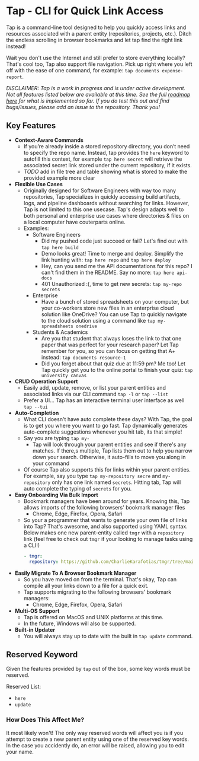 # Tap - CLI for Quick Link Access

Tap is a command-line tool designed to help you quickly access links and resources associated with a parent entity (repositories, projects, etc.). Ditch the endless scrolling in browser bookmarks and let tap find the right link instead! 

Wait you don't use the Internet and still prefer to store everything locally? That's cool too, Tap also support file navigation. Pick up right where you left off with the ease of one command, for example: `tap documents expense-report`.

_DISCLAIMER: Tap is a work in progress and is under active development. Not all features listed below are available at this time. See the full [roadmap here](./ROADMAP.md) for what is implemented so far. If you do test this out and find bugs/issues, please add an issue to the repository. Thank you!_

## Key Features

- **Context-Aware Commands**
  - If you’re already inside a stored repository directory, you don’t need to specify the repo name. Instead, tap provides the `here` keyword to autofill this context, for example `tap here secret` will retrieve the associated secret link stored under the current repository, if it exists.
  - *TODO* add in file tree and table showing what is stored to make the provided example more clear
- **Flexible Use Cases**
  - Originally designed for Software Engineers with way too many repositories, Tap specializes in quickly accessing build artifacts, logs, and pipeline dashboards without searching for links. However, Tap is not limited to this one usecase. Tap's design adapts well to both personal and enterprise use cases where directories & files on a local computer have couterparts online.
  - Examples:
    - Software Engineers
      - Did my pushed code just succeed or fail? Let's find out with `tap here build`
      - Demo looks great! Time to merge and deploy. Simplify the link hunting with: `tap here repo` and `tap here deploy`
      - Hey, can you send me the API documentations for this repo? I can't find them in the README. Say no more: `tap here api-docs`
      - 401 Unauthorized :(, time to get new secrets: `tap my-repo secrets`
    - Enterprise
      - Have a bunch of stored spreadsheets on your computer, but your co-workers store new files in an enterprise cloud solution like OneDrive? You can use Tap to quickly navigate to the cloud solution using a command like `tap my-spreadsheets onedrive`
    - Students & Academics
      - Are you that student that always loses the link to that one paper that was perfect for your research paper? Let Tap remember for you, so you can focus on getting that A+ instead: `tap documents resource-1`
      - Did you forget about that quiz due at 11:59 pm? Me too! Let Tap quickly get you to the online portal to finish your quiz: `tap university canvas`
- **CRUD Operation Support**
  - Easily add, update, remove, or list your parent entities and associated links via our CLI command `tap -l` or `tap --list`
  - Prefer a UI... Tap has an interactive terminal user interface as well `tap --tui` 
- **Auto-Completion**
  - What CLI doesn't have auto complete these days? With Tap, the goal is to get you where you want to go fast. Tap dynamically generates auto-complete suggestions whenever you hit tab, its that simple!
  - Say you are typing `tap my-`
    - Tap will look through your parent entities and see if there's any matches. If there,s multiple, Tap lists them out to help you narrow down your search. Otherwise, it auto-fills to move you along in your command
  - Of course Tap also supports this for links within your parent entities. For example, say you type `tap my-repository secre` and `my-repository` only has one link named `secrets`. Hitting tab, Tap will auto complete the typing of `secrets` for you.
- **Easy Onboarding Via Bulk Import**
  - Bookmark managers have been around for years. Knowing this, Tap allows imports of the following browsers' bookmark manager files
    - Chrome, Edge, Firefox, Opera, Safari
  - So your a programmer that wants to generate your own file of links into Tap? That's awesome, and also supported using YAML syntax. Below makes one new parent-entity called `tmgr` with a `repository` link (feel free to check out `tmgr` if your looking to manage tasks using a CLI!)
    ```yaml
    - tmgr:
      repository: https://github.com/CharlieKarafotias/tmgr/tree/main
    ``` 
- **Easily Migrate To A Browser Bookmark Manager**
  - So you have moved on from the terminal. That's okay, Tap can compile all your links down to a file for a quick exit.
  - Tap supports migrating to the following browsers' bookmark managers:
    - Chrome, Edge, Firefox, Opera, Safari 
- **Multi-OS Support**
  - Tap is offered on MacOS and UNIX platforms at this time.
  - In the future, Windows will also be supported. 
- **Built-in Updater**
  - You will always stay up to date with the built in `tap update` command.
 
## Reserved Keyword

Given the features provided by `tap` out of the box, some key words must be reserved. 

Reserved List:
- `here`
- `update`

### How Does This Affect Me?

It most likely won't! The only way reserved words will affect you is if you attempt to create a new parent entity using one of the reserved key words. In the case you accidently do, an error will be raised, allowing you to edit your name.

